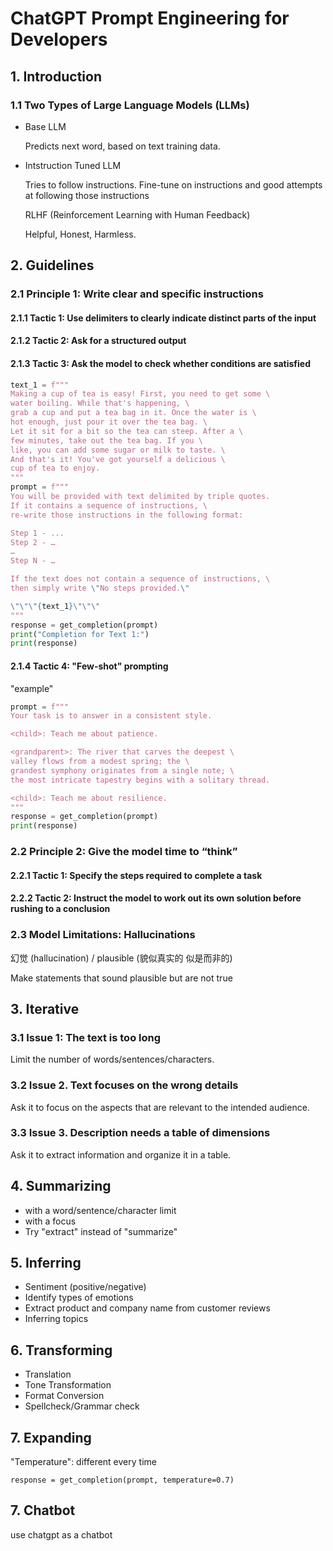 # ChatGPT Prompt Engineering for Developers

## 1. Introduction

### 1.1 Two Types of Large Language Models (LLMs)

- Base LLM

    Predicts next word, based on text training data.

- Intstruction Tuned LLM

    Tries to follow instructions. Fine-tune on instructions and good attempts at following those instructions

    RLHF (Reinforcement Learning with Human Feedback)

    Helpful, Honest, Harmless.

## 2. Guidelines

### 2.1 Principle 1: Write clear and specific instructions



#### 2.1.1 Tactic 1: Use delimiters to clearly indicate distinct parts of the input

#### 2.1.2 Tactic 2: Ask for a structured output

#### 2.1.3 Tactic 3: Ask the model to check whether conditions are satisfied

```python
text_1 = f"""
Making a cup of tea is easy! First, you need to get some \ 
water boiling. While that's happening, \ 
grab a cup and put a tea bag in it. Once the water is \ 
hot enough, just pour it over the tea bag. \ 
Let it sit for a bit so the tea can steep. After a \ 
few minutes, take out the tea bag. If you \ 
like, you can add some sugar or milk to taste. \ 
And that's it! You've got yourself a delicious \ 
cup of tea to enjoy.
"""
prompt = f"""
You will be provided with text delimited by triple quotes. 
If it contains a sequence of instructions, \ 
re-write those instructions in the following format:

Step 1 - ...
Step 2 - …
…
Step N - …

If the text does not contain a sequence of instructions, \ 
then simply write \"No steps provided.\"

\"\"\"{text_1}\"\"\"
"""
response = get_completion(prompt)
print("Completion for Text 1:")
print(response)
```
#### 2.1.4 Tactic 4: "Few-shot" prompting

"example"

```python
prompt = f"""
Your task is to answer in a consistent style.

<child>: Teach me about patience.

<grandparent>: The river that carves the deepest \ 
valley flows from a modest spring; the \ 
grandest symphony originates from a single note; \ 
the most intricate tapestry begins with a solitary thread.

<child>: Teach me about resilience.
"""
response = get_completion(prompt)
print(response)
```

### 2.2 Principle 2: Give the model time to “think”

#### 2.2.1 Tactic 1: Specify the steps required to complete a task

#### 2.2.2 Tactic 2: Instruct the model to work out its own solution before rushing to a conclusion

### 2.3 Model Limitations: Hallucinations

幻觉 (hallucination) / plausible (貌似真实的 似是而非的)

Make statements that sound plausible but are not true

## 3. Iterative

### 3.1 Issue 1: The text is too long

Limit the number of words/sentences/characters.

### 3.2 Issue 2. Text focuses on the wrong details

Ask it to focus on the aspects that are relevant to the intended audience.

### 3.3 Issue 3. Description needs a table of dimensions

Ask it to extract information and organize it in a table.

## 4. Summarizing

- with a word/sentence/character limit 
- with a focus
- Try "extract" instead of "summarize"

## 5. Inferring

- Sentiment (positive/negative)
- Identify types of emotions
- Extract product and company name from customer reviews
- Inferring topics

## 6. Transforming

- Translation
- Tone Transformation
- Format Conversion
- Spellcheck/Grammar check

## 7. Expanding

"Temperature": different every time
```
response = get_completion(prompt, temperature=0.7)
```

## 7. Chatbot

use chatgpt as a chatbot